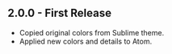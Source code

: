 ## 2.0.0 - First Release
* Copied original colors from Sublime theme.
* Applied new colors and details to Atom.
